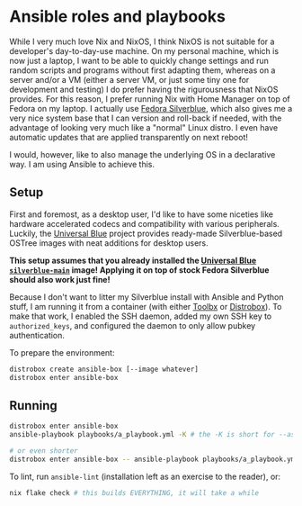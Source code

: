 Ansible roles and playbooks
===========================

While I very much love Nix and NixOS, I think NixOS is not suitable
for a developer's day-to-day-use machine.
On my personal machine, which is now just a laptop, I want to be able
to quickly change settings and run random scripts and programs without
first adapting them, whereas on a server and/or a VM
(either a server VM, or just some tiny one for development and testing)
I do prefer having the rigurousness that NixOS provides.
For this reason, I prefer running Nix with Home Manager on top of Fedora
on my laptop. I actually use [Fedora Silverblue][fedora-silverblue], which also gives me
a very nice system base that I can version and roll-back if needed, with the advantage
of looking very much like a "normal" Linux distro. I even have automatic updates
that are applied transparently on next reboot!

[fedora-silverblue]: https://fedoraproject.org/silverblue/

I would, however, like to also manage the underlying OS in a declarative way.
I am using Ansible to achieve this.

Setup
-----

First and foremost, as a desktop user, I'd like to have some niceties like
hardware accelerated codecs and compatibility with various peripherals.
Luckily, the [Universal Blue][universal-blue] project provides
ready-made Silverblue-based OSTree images with neat additions for desktop users.

**This setup assumes that you already installed the [Universal Blue `silverblue-main`][silverblue-main] image!
Applying it on top of stock Fedora Silverblue should also work just fine!**

[universal-blue]: https://universal-blue.org/
[silverblue-main]: https://universal-blue.org/images/main/

Because I don't want to litter my Silverblue install with Ansible and Python stuff,
I am running it from a container (with either [Toolbx][toolbx] or [Distrobox][distrobox]).
To make that work, I enabled the SSH daemon, added my own SSH key to `authorized_keys`,
and configured the daemon to only allow pubkey authentication.

[toolbx]: https://containertoolbx.org/
[distrobox]: https://distrobox.it/

To prepare the environment:

```sh
distrobox create ansible-box [--image whatever]
distrobox enter ansible-box
```

Running
-------

```sh
distrobox enter ansible-box
ansible-playbook playbooks/a_playbook.yml -K # the -K is short for --ask-become-pass

# or even shorter
distrobox enter ansible-box -- ansible-playbook playbooks/a_playbook.yml -K
```

To lint, run `ansible-lint` (installation left as an exercise to the reader), or:

```sh
nix flake check # this builds EVERYTHING, it will take a while
```
